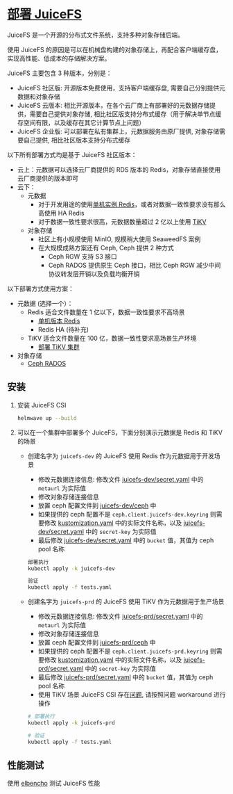 # [部署 JuiceFS](https://juicefs.com/docs/zh/community/introduction/)

JuiceFS 是一个开源的分布式文件系统，支持多种对象存储后端。

使用 JuiceFS 的原因是可以在机械盘构建的对象存储上，再配合客户端缓存盘，实现高性能、低成本的存储解决方案。

JuiceFS 主要包含 3 种版本，分别是：

* JuiceFS 社区版: 开源版本免费使用，支持客户端缓存盘, 需要自己分别提供元数据和对象存储
* JuiceFS 云版本: 相比开源版本，在各个云厂商上有部署好的元数据存储提供，需要自己提供对象存储, 相比社区版支持分布式缓存（用于解决单节点缓存空间有限，以及缓存在其它计算节点上问题）
* JuiceFS 企业版: 可以部署在私有集群上，元数据服务由原厂提供, 对象存储需要自己提供, 相比社区版本支持分布式缓存

以下所有部署方式均是基于 JuiceFS 社区版本：

* 云上：元数据可以选择云厂商提供的 RDS 版本的 Redis，对象存储直接使用云厂商提供的版本即可
* 云下：
    * 元数据
        * 对于开发用途的使用[单机实例 Redis](../redis/README.md)，或者对数据一致性要求没有那么高使用 HA Redis
        * 对于数据一致性要求很高，元数据数量超过 2 亿以上使用 [TiKV](https://tikv.org/)
    * 对象存储
        * 社区上有小规模使用 MinIO, 规模稍大使用 SeaweedFS 案例
        * 在大规模成熟方案还有 Ceph, Ceph 提供 2 种方式
            * Ceph RGW 支持 S3 接口
            * Ceph RADOS 提供原生 Ceph 接口，相比 Ceph RGW 减少中间协议转发层开销以及负载均衡开销

以下部署方式使用方案：

* 元数据 (选择一个）：
    * Redis 适合文件数量在 1 亿以下，数据一致性要求不高场景
        * [单机版本 Redis](../redis/README.md)
        * Redis HA (待补充)
    * TiKV 适合文件数量在 100 亿，数据一致性要求高场景生产环境
        * [部署 TiKV 集群](../tikv/README.md)
* 对象存储
    * [Ceph RADOS](../cephadm/2-ceph-rados.md)

## 安装

1. 安装 JuiceFS CSI

    ```bash
    helmwave up --build
    ```
2. 可以在一个集群中部署多个 JuiceFS，下面分别演示元数据是 Redis 和 TiKV 的场景

    * 创建名字为 `juicefs-dev` 的 JuiceFS 使用 Redis 作为元数据用于开发场景
        * 修改元数据连接信息: 修改文件 [juicefs-dev/secret.yaml](juicefs-dev/secret.yaml) 中的 `metaurl` 为实际值
        * 修改对象存储连接信息
        * 放置 ceph 配置文件到 [juicefs-dev/ceph](juicefs-dev/ceph) 中
        * 如果提供的 ceph 配置不是 `ceph.client.juicefs-dev.keyring` 则需要修改 [kustomization.yaml](juicefs-dev/kustomization.yaml) 中的实际文件名称，以及 [juicefs-dev/secret.yaml](juicefs-dev/secret.yaml) 中的 `secret-key` 为实际值
        * 最后修改 [juicefs-dev/secret.yaml](juicefs-dev/secret.yaml) 中的 `bucket` 值，其值为 ceph pool 名称

        ```bash
        部署执行
        kubectl apply -k juicefs-dev

        验证
        kubectl apply -f tests.yaml
        ```

    * 创建名字为 `juicefs-prd` 的 JuiceFS 使用 TiKV 作为元数据用于生产场景
        * 修改元数据连接信息: 修改文件 [juicefs-prd/secret.yaml](juicefs-prd/secret.yaml) 中的 `metaurl` 为实际值
        * 修改对象存储连接信息
        * 放置 ceph 配置文件到 [juicefs-prd/ceph](juicefs-prd/ceph) 中
        * 如果提供的 ceph 配置不是 `ceph.client.juicefs-prd.keyring` 则需要修改 [kustomization.yaml](juicefs-prd/kustomization.yaml) 中的实际文件名称，以及 [juicefs-prd/secret.yaml](juicefs-prd/secret.yaml) 中的 `secret-key` 为实际值
        * 最后修改 [juicefs-prd/secret.yaml](juicefs-prd/secret.yaml) 中的 `bucket` 值，其值为 ceph pool 名称
        * 使用 TiKV 场景 JuiceFS CSI 存在[问题](https://github.com/juicedata/juicefs-csi-driver/issues/443#issuecomment-2323272940), 请按照问题 workaround 进行操作

        ```bash
        # 部署执行
        kubectl apply -k juicefs-prd

        # 验证
        kubectl apply -f tests.yaml
        ``` 


## 性能测试

使用 [elbencho](../elbencho/README.md) 测试 JuiceFS 性能
